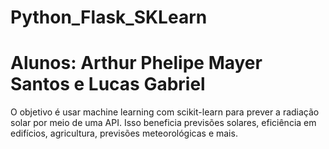 # Python_Flask_SKLearn
# Alunos: Arthur Phelipe Mayer Santos e Lucas Gabriel
O objetivo é usar machine learning com scikit-learn para prever a radiação solar por meio de uma API. Isso beneficia previsões solares, eficiência em edifícios, agricultura, previsões meteorológicas e mais.
